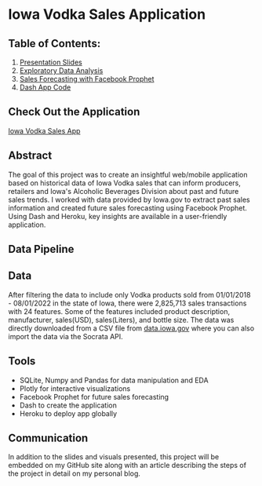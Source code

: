 # Iowa Vodka Sales Application
## Table of Contents:

1. [Presentation Slides](https://github.com/leahnagy/liquor_predictor/blob/main/slides_liquor_app.pdf)
2. [Exploratory Data Analysis]()
3. [Sales Forecasting with Facebook Prophet]()
4. [Dash App Code]()

## Check Out the Application
[Iowa Vodka Sales App](https://leahs-liquor-app.herokuapp.com)

## Abstract
The goal of this project was to create an insightful web/mobile application based on historical data of Iowa Vodka sales that can inform producers, retailers and Iowa's Alcoholic Beverages Division about past and future sales trends. I worked with data provided by Iowa.gov to extract past sales information and created future sales forecasting using Facebook Prophet. Using Dash and Heroku, key insights are available in a user-friendly application.

## Data Pipeline


## Data
After filtering the data to include only Vodka products sold from 01/01/2018 - 08/01/2022 in the state of Iowa, there were 2,825,713 sales transactions with 24 features. Some of the features included product description, manufacturer, sales(USD), sales(Liters), and bottle size. The data was directly downloaded from a CSV file from [data.iowa.gov](https://dev.socrata.com/foundry/data.iowa.gov/m3tr-qhgy) where you can also import the data via the Socrata API. 

## Tools
- SQLite, Numpy and Pandas for data manipulation and EDA
- Plotly for interactive visualizations
- Facebook Prophet for future sales forecasting
- Dash to create the application
- Heroku to deploy app globally

## Communication
In addition to the slides and visuals presented, this project will be embedded on my GitHub site along with an article describing the steps of the project in detail on my personal blog. 

